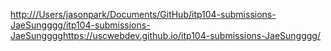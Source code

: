 [http:///Users/jasonpark/Documents/GitHub/itp104-submissions-JaeSungggg/itp104-submissions-JaeSungggg](https://uscwebdev.github.io/itp104-submissions-JaeSungggg/)https://uscwebdev.github.io/itp104-submissions-JaeSungggg/
